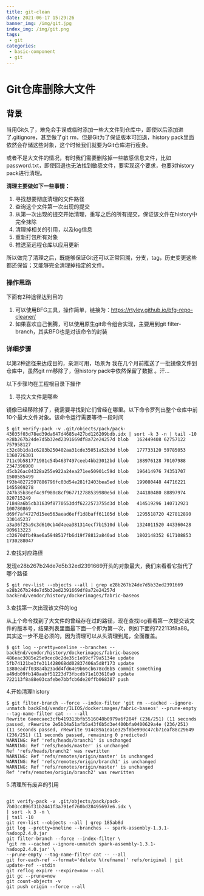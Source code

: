 ```yaml
---
title: git-clean
date: 2021-06-17 15:29:26
banner_img: /img/git.jpg
index_img: /img/git.png
tags: 
 - git
categories:
 - basic-component
 - git
---
```


# Git仓库删除大文件

## 背景

当用Git久了，难免会手误或临时添加一些大文件到仓库中，即使以后添加进了.gitignore，甚至做了git rm，但是Git为了保证版本可回退，history pack里面依然会存储这些对象，这个时候我们就要为Git仓库进行瘦身。

或者不是大文件的情况，有时我们需要删除掉一些敏感信息文件，比如password.txt，即使回退也无法找到敏感文件，要实现这个要求，也要对history pack进行清理。

**清理主要做如下一些事情：**

1. 寻找想要彻底清理的文件路径
2. 查询这个文件第一次出现的提交
3. 从第一次出现的提交开始清理，重写之后的所有提交，保证该文件在history中完全抹除
4. 清理掉相关的引用，以及log信息
5. 重新打包所有对象
6. 推送至远程仓库以应用更新

所以做完了清理之后，既能够保证Git还可以正常回溯，分支，tag，历史变更这些都还保留；又能够完全清理掉指定的文件。

### 操作思路

下面有2种途径达到目的

1. 可以使用BFG工具，操作简单，链接为：https://rtyley.github.io/bfg-repo-cleaner/
2. 如果喜欢自己倒腾，可以使用原生git命令组合实现，主要用到git filter-branch，其实BFG也是对该命令的封装

### 详细步骤

以第2种途径来达成目的，亲测可用，场景为 我在几个月前推送了一批镜像文件到仓库中，虽然git rm移除了，但history pack中依然保留了数据 。汗…

以下步骤均在工程根目录下操作

1. 寻找大文件是哪些

镜像已经移除掉了，我需要寻找到它们曾经在哪里。以下命令罗列出整个仓库中前10个最大文件对象。该命令运行需要等待一段时间

```
$ git verify-pack -v .git/objects/pack/pack-43035f03d78ed39da647d4685e427bd126209bdb.idx | sort -k 3 -n | tail -10
e28b267b24de7d5b32ed2391669df8a72e24257d blob   162449408 62757122 757958127
c32c8b1da1c6283b250402aa31cde35051a52b3d blob   177733120 59785053 1360726301
711c9b581771981c54b4637497ceeb4bb23012bd blob   188976128 70107988 2347396900
d5cb26ac04328a255e922a24ea271ee50901c59d blob   196414976 74351707 1500585499
f93b48272597886796fc03d54e281f2403bea5ed blob   199080448 44716221 1455869278
247b35b36ef4c9f980c8cf967712788539980e5d blob   244180480 88897974 820715249
71848a6b5cb31639f8770553ddf6222573755d3d blob   414519296 140712921 100780869
d69f7af4727d15ee563aead6eff1d8baff61105d blob   1295518720 427812890 330145237
a3a36f25a9c3d610cb4d4eea381314ecf7b1510d blob   1324011520 443360428 909613223
c32670dfb49ae6a5948517fb6d19f78812a840ad blob   1802148352 617108853 1730288047
```

2.查找对应路径

发现e28b267b24de7d5b32ed2391669开头的对象最大，我们来看看它指代了哪个路径

```
$ git rev-list --objects --all | grep e28b267b24de7d5b32ed2391669
e28b267b24de7d5b32ed2391669df8a72e24257d backEnd/vendor/history/dockerimages/fabric-baseos
```

3.查找第一次出现该文件的log

从上个命令找到了大文件的曾经存在过的路径，现在查找log看看第一次提交该文件的版本号，结果列表里面最下面一个即为第一次，例如下面的722113f8a88。其实这一步不是必须的，因为清理可以从头清理到尾，全面覆盖。

```
$ git log --pretty=oneline --branches -- backEnd/vendor/history/dockerimages/fabric-baseos
486eac3085e25e9cec8c2de35c1e09cf79a5134e update
5fb74121be3fe311428068dd02837406a5d8f173 update
1380ead7f038a4b23add4fd64e9b66cb678cd6b5 commit something
a49db09fb148aabf51223d73fbcdb71e103610a0 update
722113f8a88e03cafebe7bbfcb6de20ffb068387 push
```

4.开始清理history

```
$ git filter-branch --force --index-filter 'git rm --cached --ignore-unmatch backEnd/vendor/ILIOS/dockerimages/fabric-baseos' --prune-empty --tag-name-filter cat -- --all
Rewrite 6aeecaec3cfb419313bfb5516048b0979a6f284f (236/251) (11 seconds passed, rRewrite 2e5b34a51afb5a43f6b5d3e4400bfa0400629a4e (236/251) (11 seconds passed, rRewrite 914c89a1ea1e325f8be990c47cb71eaf88c29649 (236/251) (11 seconds passed, remaining 0 predicted)
WARNING: Ref 'refs/heads/branch1' is unchanged
WARNING: Ref 'refs/heads/master' is unchanged
Ref 'refs/heads/branch2' was rewritten
WARNING: Ref 'refs/remotes/origin/master' is unchanged
WARNING: Ref 'refs/remotes/origin/branch1' is unchanged
WARNING: Ref 'refs/remotes/origin/master' is unchanged
Ref 'refs/remotes/origin/branch2' was rewritten
```

5.清理所有废弃的引用

```

git verify-pack -v .git/objects/pack/pack-7b03cc896f31b2441f3a791ef760bd28495697e6.idx \
| sort -k 3 -n \
| tail -10
git rev-list --objects --all | grep 185ab8d
git log --pretty=oneline --branches -- spark-assembly-1.3.1-hadoop2.4.0.jar
git filter-branch --force --index-filter \
'git rm --cached --ignore-unmatch spark-assembly-1.3.1-hadoop2.4.0.jar' \
--prune-empty --tag-name-filter cat -- --all
git for-each-ref --format='delete %(refname)' refs/original | git update-ref --stdin
git reflog expire --expire=now --all
git gc --prune=now
git count-objects -v
git push origin --force --all
```
